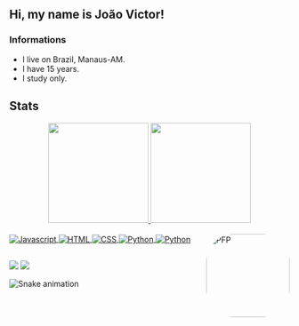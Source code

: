 ## Hi, my name is João Victor!

### Informations

- I live on Brazil, Manaus-AM.
- I have 15 years.
- I study only.

## Stats


<div align="center">
  <a href="https://github.com/JoaoVictor834">
  <img height="180em" src="https://github-readme-stats.vercel.app/api?username=JoaoVictor834&show_icons=true&theme=github_dark&include_all_commits=true&count_private=true"/>
  <img height="180em" src="https://github-readme-stats.vercel.app/api/top-langs/?username=JoaoVictor834&layout=compact&langs_count=7&theme=github_dark"/>
</div>
  
<div style="display: inline_block"><br>
  <img align="center" alt="Javascript"src="https://img.shields.io/badge/JavaScript-323330?style=for-the-badge&logo=javascript&logoColor=F7DF1E">
  <img align="center" alt="HTML" src="https://img.shields.io/badge/HTML5-E34F26?style=for-the-badge&logo=html5&logoColor=white">
  <img align="center" alt="CSS" src="https://img.shields.io/badge/CSS3-1572B6?style=for-the-badge&logo=css3&logoColor=white">
  <img align="center" alt="Python" src="https://img.shields.io/badge/Python-FFD43B?style=for-the-badge&logo=python&logoColor=blue">
  <img align="center" alt="Python" src="https://img.shields.io/badge/Java-ED8B00?style=for-the-badge&logo=openjdk&logoColor=white">
  <img align="right" alt="PFP" height="150" style="border-radius:50px;" src="https://media.discordapp.net/attachments/1008381343840862259/1051285370735710318/Picsart_22-11-30_22-29-15-352.jpg">
</div>
  
  ##
  
<div> 
 <a href="https://discord.gg/gvN6RxxQ2y" target="_blank"><img src="https://img.shields.io/badge/Discord-7289DA?style=for-the-badge&logo=discord&logoColor=white" target="_blank"></a> 
  <a href = "mailto:jv0888854@gmail.com"><img src="https://img.shields.io/badge/-Gmail-%23333?style=for-the-badge&logo=gmail&logoColor=white" target="_blank"></a>
  
![Snake animation](https://github.com/JoaoVictor834/JoaoVictor834/blob/output/github-contribution-grid-snake.svg)

</div>

